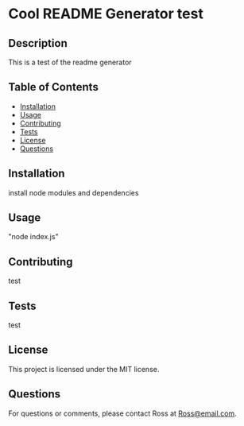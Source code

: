 
# Cool README Generator test

## Description

This is a test of the readme generator

## Table of Contents

- [Installation](#installation)
- [Usage](#usage)
- [Contributing](#contributing)
- [Tests](#tests)
- [License](#license)
- [Questions](#questions)

## Installation

install node modules and dependencies

## Usage

"node index.js"

## Contributing

test

## Tests

test

## License

This project is licensed under the MIT license.

## Questions

For questions or comments, please contact Ross at Ross@email.com.
